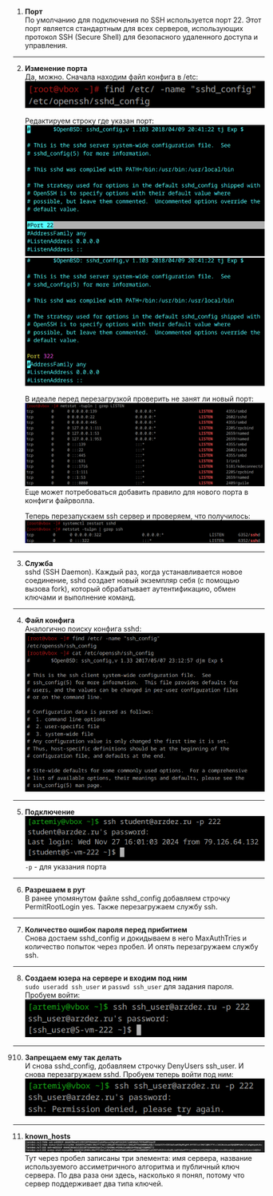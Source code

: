 1. **Порт**  
    По умолчанию для подключения по SSH используется порт 22. Этот порт является стандартным для всех серверов, использующих протокол SSH (Secure Shell) для безопасного удаленного доступа и управления.

---

2. **Изменение порта**  
    Да, можно. Сначала находим файл конфига в /etc:  
    ![Вывод](image.png)  

    Редактируем строку где указан порт:
    ![Вывод до](image-1.png)  
    ![Вывод после](image-2.png)  

    В идеале перед перезагрузкой проверить не занят ли новый порт:
    ![Вывод](image-3.png)  
    Еще может потребоваться добавить правило для нового порта в конфиги файрволла.

    Теперь перезапускаем ssh сервер и проверяем, что получилось:
    ![Вывод](image-4.png)

---

3. **Служба**  
    sshd (SSH Daemon). Каждый раз, когда устанавливается новое соединение, sshd создает новый экземпляр себя (с помощью вызова fork), который обрабатывает аутентификацию, обмен ключами и выполнение команд.

---

4. **Файл конфига**  
    Аналогично поиску конфига sshd:
    ![Вывод](image-5.png)

---

5. **Подключение**  
    ![Вывод](image-6.png)  
    `-p` - для указания порта

---

6. **Разрешаем в рут**  
    В ранее упомянутом файле sshd_config добавляем строчку PermitRootLogin yes. Также перезагружаем службу ssh.

---

7. **Количество ошибок пароля перед прибитием**  
    Снова достаем sshd_config и докидываем в него MaxAuthTries и количество попыток через пробел. И опять перезагружаем службу ssh.

---

8. **Создаем юзера на сервере и входим под ним**  
    `sudo useradd ssh_user` и `passwd ssh_user` для задания пароля.
    Пробуем войти:  
    ![Вывод](image-7.png)

---

910. **Запрещаем ему так делать**  
    И снова sshd_config, добавляем строчку DenyUsers ssh_user. И снова перезагружаем sshd. Пробуем теперь войти под ним:  
    ![Вывод](image-8.png)

---

11. **known_hosts**  
    ![Вывод](image-9.png)  
    Тут через пробел записаны три элемента: имя сервера, название используемого ассиметричного алгоритма и публичный ключ сервера. По два раза они здесь, насколько я понял, потому что сервер поддерживает два типа ключей.